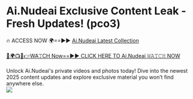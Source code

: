 # Ai.Nudeai Exclusive Content Leak - Fresh Updates! (pco3)

🔥 ACCESS NOW 🌍==►► <a href="https://tinyurl.com/yc657z5k" rel="nofollow">Ai.Nudeai Latest Collection</a>
<br><br>
[🔴🌍📺📱👉WA𝚃CH Now==►► CLICK HERE TO Ai.Nudeai 𝚆𝙰𝚃𝙲𝙷 NOW](https://tinyurl.com/yc657z5k)
<br><br>
Unlock Ai.Nudeai's private videos and photos today! Dive into the newest 2025 content updates and explore exclusive material you won’t find anywhere else.
<br>
<a href="https://tinyurl.com/yc657z5k" rel="nofollow" data-target="animated-image.originalLink"><img src="https://camo.githubusercontent.com/8a4f000d20f83aca3bf7ec5f350d767afa0574a8a352519fd8cfa583a6f93a33/68747470733a2f2f692e696d6775722e636f6d2f644a486b345a712e676966" data-canonical-src="https://i.imgur.com/dJHk4Zq.gif" style="max-width: 100%; display: inline-block;" data-target="animated-image.originalImage"></a>
<br>
